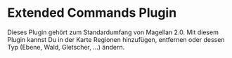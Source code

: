 <span id="top"></span>

# Extended Commands Plugin

Dieses Plugin gehört zum Standardumfang von Magellan 2.0. Mit diesem
Plugin kannst Du in der Karte Regionen hinzufügen, entfernen oder dessen
Typ (Ebene, Wald, Gletscher, ...) ändern.
